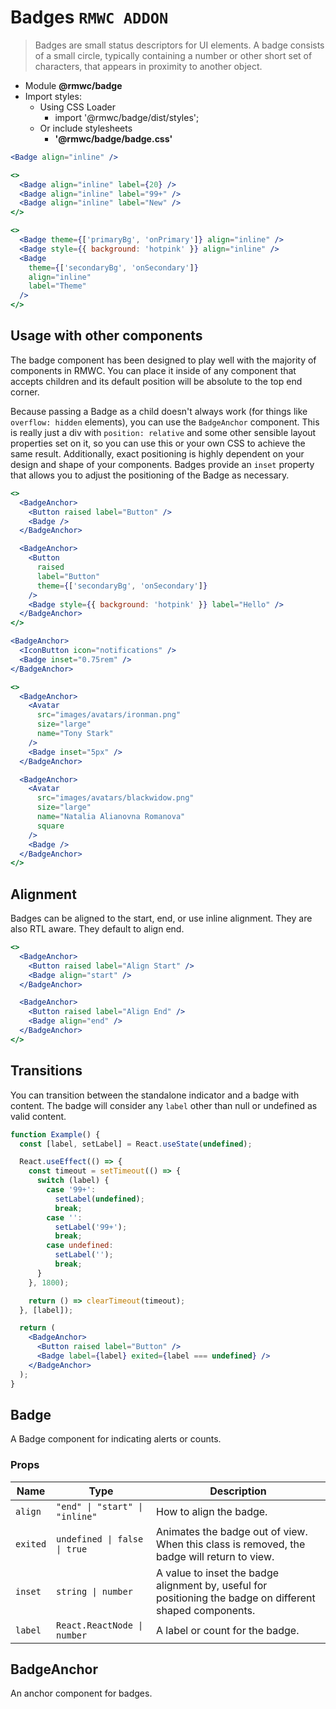 # Badges `RMWC ADDON`

> Badges are small status descriptors for UI elements. A badge consists of a small circle, typically containing a number or other short set of characters, that appears in proximity to another object.

- Module **@rmwc/badge**
- Import styles:
  - Using CSS Loader
    - import '@rmwc/badge/dist/styles';
  - Or include stylesheets
    - **'@rmwc/badge/badge.css'**


```jsx
<Badge align="inline" />
```

```jsx
<>
  <Badge align="inline" label={20} />
  <Badge align="inline" label="99+" />
  <Badge align="inline" label="New" />
</>
```

```jsx
<>
  <Badge theme={['primaryBg', 'onPrimary']} align="inline" />
  <Badge style={{ background: 'hotpink' }} align="inline" />
  <Badge
    theme={['secondaryBg', 'onSecondary']}
    align="inline"
    label="Theme"
  />
</>
```

## Usage with other components

The badge component has been designed to play well with the majority of components in RMWC. You can place it inside of any component that accepts children and its default position will be absolute to the top end corner.

Because passing a Badge as a child doesn't always work (for things like `overflow: hidden` elements), you can use the `BadgeAnchor` component. This is really just a div with `position: relative` and some other sensible layout properties set on it, so you can use this or your own CSS to achieve the same result. Additionally, exact positioning is highly dependent on your design and shape of your components. Badges provide an `inset` property that allows you to adjust the positioning of the Badge as necessary.

```jsx
<>
  <BadgeAnchor>
    <Button raised label="Button" />
    <Badge />
  </BadgeAnchor>

  <BadgeAnchor>
    <Button
      raised
      label="Button"
      theme={['secondaryBg', 'onSecondary']}
    />
    <Badge style={{ background: 'hotpink' }} label="Hello" />
  </BadgeAnchor>
</>
```

```jsx
<BadgeAnchor>
  <IconButton icon="notifications" />
  <Badge inset="0.75rem" />
</BadgeAnchor>
```

```jsx
<>
  <BadgeAnchor>
    <Avatar
      src="images/avatars/ironman.png"
      size="large"
      name="Tony Stark"
    />
    <Badge inset="5px" />
  </BadgeAnchor>

  <BadgeAnchor>
    <Avatar
      src="images/avatars/blackwidow.png"
      size="large"
      name="Natalia Alianovna Romanova"
      square
    />
    <Badge />
  </BadgeAnchor>
</>
```

## Alignment

Badges can be aligned to the start, end, or use inline alignment. They are also RTL aware. They default to align end.

```jsx
<>
  <BadgeAnchor>
    <Button raised label="Align Start" />
    <Badge align="start" />
  </BadgeAnchor>

  <BadgeAnchor>
    <Button raised label="Align End" />
    <Badge align="end" />
  </BadgeAnchor>
</>
```

## Transitions

You can transition between the standalone indicator and a badge with content. The badge will consider any `label` other than null or undefined as valid content.

```jsx
function Example() {
  const [label, setLabel] = React.useState(undefined);

  React.useEffect(() => {
    const timeout = setTimeout(() => {
      switch (label) {
        case '99+':
          setLabel(undefined);
          break;
        case '':
          setLabel('99+');
          break;
        case undefined:
          setLabel('');
          break;
      }
    }, 1800);

    return () => clearTimeout(timeout);
  }, [label]);

  return (
    <BadgeAnchor>
      <Button raised label="Button" />
      <Badge label={label} exited={label === undefined} />
    </BadgeAnchor>
  );
}
```

## Badge
A Badge component for indicating alerts or counts.

### Props

| Name | Type | Description |
|------|------|-------------|
| `align` | `"end" \| "start" \| "inline"` | How to align the badge. |
| `exited` | `undefined \| false \| true` | Animates the badge out of view. When this class is removed, the badge will return to view. |
| `inset` | `string \| number` | A value to inset the badge alignment by, useful for positioning the badge on different shaped components. |
| `label` | `React.ReactNode \| number` | A label or count for the badge. |


## BadgeAnchor
An anchor component for badges.



